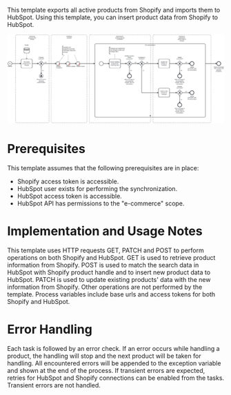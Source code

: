 This template exports all active products from Shopify and imports them to HubSpot.
Using this template, you can insert product data from Shopify to HubSpot.

![Template](assets/Shopify_to_HubSpot_-_Products.svg)

# Prerequisites

This template assumes that the following prerequisites are in place:

- Shopify access token is accessible.
- HubSpot user exists for performing the synchronization.
- HubSpot access token is accessible.
- HubSpot API has permissions to the "e-commerce" scope.

# Implementation and Usage Notes

This template uses HTTP requests GET, PATCH and POST to perform operations on both Shopify and HubSpot. GET is used to retrieve product information from Shopify. POST is used to match the search data in HubSpot with Shopify product handle and to insert new product data to HubSpot. PATCH is used to update existing products' data with the new information from Shopify.
Other operations are not performed by the template.
Process variables include base urls and access tokens for both Shopify and HubSpot.

# Error Handling

Each task is followed by an error check. If an error occurs while handling a product, the handling will stop and the next product will be taken for handling. All encountered errors will be appended to the exception variable and shown at the end of the process.
If transient errors are expected, retries for HubSpot and Shopify connections can be enabled from the tasks. Transient errors are not handled.
